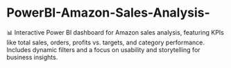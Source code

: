 # PowerBI-Amazon-Sales-Analysis-
📊 Interactive Power BI dashboard for Amazon sales analysis, featuring KPIs like total sales, orders, profits vs. targets, and category performance. Includes dynamic filters and a focus on usability and storytelling for business insights.
